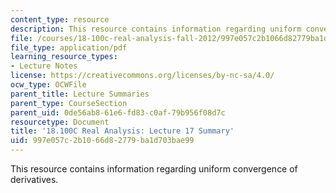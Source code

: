 ```yaml
---
content_type: resource
description: This resource contains information regarding uniform convergence of derivatives.
file: /courses/18-100c-real-analysis-fall-2012/997e057c2b1066d82779ba1d703bae99_MIT18_100CF12_l17sum.pdf
file_type: application/pdf
learning_resource_types:
- Lecture Notes
license: https://creativecommons.org/licenses/by-nc-sa/4.0/
ocw_type: OCWFile
parent_title: Lecture Summaries
parent_type: CourseSection
parent_uid: 0de56ab8-61e6-fd83-c0af-79b956f08d7c
resourcetype: Document
title: '18.100C Real Analysis: Lecture 17 Summary'
uid: 997e057c-2b10-66d8-2779-ba1d703bae99
---
```

This resource contains information regarding uniform convergence of derivatives.